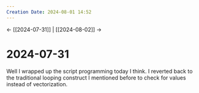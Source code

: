 ```yaml
---
Creation Date: 2024-08-01 14:52
---
```


<- [[2024-07-31]] | [[2024-08-02]] ->

# 2024-07-31
Well I wrapped up the script programming today I think. I reverted back to the traditional looping construct I mentioned before to check for values instead of vectorization. 